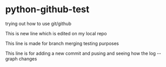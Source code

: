 # python-github-test
trying out how to use git/github

This is new line which is edited on my local repo

This line is made for branch merging testing purposes

This line is for adding a new commit and pusing and seeing how the log --graph changes
